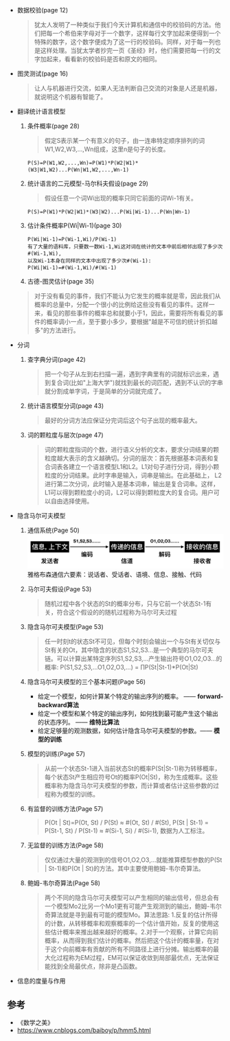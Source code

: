 - 数据校验(page 12)
  > 犹太人发明了一种类似于我们今天计算机和通信中的校验码的方法。他们把每一个希伯来字母对于一个数字，这样每行文字加起来便得到一个特殊的数字，这个数字便成为了这一行的校验码。同样，对于每一列也是这样处理。当犹太学者抄完一页《圣经》时，他们需要把每一行的文字加起来，看看新的校验码是否和原文的相同。

- 图灵测试(page 16)
  > 让人与机器进行交流，如果人无法判断自己交流的对象是人还是机器，就说明这个机器有智能了。
  
- 翻译统计语言模型
  1. 条件概率(page 28)
  
     > 假定S表示某一个有意义的句子，由一连串特定顺序排列的词W1,W2,W3,...,Wn组成，这里n是句子的长度。
     ```
     P(S)=P(W1,W2,...,Wn)=P(W1)*P(W2|W1)*(W3|W1,W2)...P(Wn|W1,W2,...,Wn-1)
     ```
  2. 统计语言的二元模型-马尔科夫假设(page 29)
     > 假设任意一个词Wi出现的概率只同它前面的词Wi-1有关。
     ```
     P(S)=P(W1)*P(W2|W1)*(W3|W2)...P(Wi|Wi-1)...P(Wn|Wn-1)
     ```
  3. 估计条件概率P(Wi|Wi-1)(page 30)
     ```
     P(Wi|Wi-1)=P(Wi-1,Wi)/P(Wi-1)
     有了大量的语料库，只要数一数Wi-1,Wi这对词在统计的文本中前后相邻出现了多少次#(Wi-1,Wi),
     以及Wi-1本身在同样的文本中出现了多少次#(Wi-1):
     P(Wi|Wi-1)=#(Wi-1,Wi)/#(Wi-1)
     ```
   4. 古德-图灵估计(page 35)
     > 对于没有看见的事件，我们不能认为它发生的概率就是零，因此我们从概率的总量中，分配一个很小的比例给这些没有看见的事件。这样一来，看见的那些事件的概率总和就要小于1，因此，需要将所有看见的事件的概率调小一点，至于要小多少，要根据"越是不可信的统计折扣越多"的方法进行。

- 分词
   1. 查字典分词(page 42)
    
   		> 把一个句子从左到右扫描一遍，遇到字典里有的词就标识出来，遇到复合词(比如"上海大学")就找到最长的词匹配，遇到不认识的字串就分割成单字词，于是简单的分词就完成了。
   2. 统计语言模型分词(page 43)
    	> 最好的分词方法应保证分完词后这个句子出现的概率最大。
   3. 词的颗粒度与层次(page 47)
    	> 词的颗粒度指词的个数，进行语义分析的文本，要求分词结果的颗粒度越大表示的含义越确切。分词的层次：首先根据基本词表和复合词表各建立一个语言模型L1和L2。L1对句子进行分词，得到小颗粒度的分词结果。此时字串是输入，词串是输出。在此基础上，
   L2进行第二次分词，此时输入是基本词串，输出是复合词串。这样，L1可以得到颗粒度小的词，L2可以得到颗粒度大的复合词。用户可以自由选择使用。
 
- 隐含马尔可夫模型
  1. 通信系统(Page 50)
   ![通信系统](../pics/math/通信系统.png)
   	雅格布森通信六要素：说话者、受话者、语境、信息、接触、代码
  2. 马尔可夫假设(Page 53)
 
    	> 随机过程中各个状态的St的概率分布，只与它前一个状态St-1有关，符合这个假设的的随机过程称为马尔可夫过程
  3. 隐含马尔可夫模型(Page 53)
      > 任一时刻t的状态St不可见，但每个时刻会输出一个与St有关切仅与St有关的Ot，其中隐含的状态S1,S2,S3...是一个典型的马尔可夫链。可以计算出某特定序列S1,S2,S3,...产生输出符号O1,O2,O3...的概率: P(S1,S2,S3,...O1,O2,O3,...) = ∏P(St|St-1)*P(Ot|St)
  4. 隐含马尔可夫模型的三个基本问题(Page 56)
     - 给定一个模型，如何计算某个特定的输出序列的概率。 —— **forward-backward算法**
     - 给定一个模型和某个特定的输出序列，如何找到最可能产生这个输出的状态序列。 —— **维特比算法**
     - 给定足够量的观测数据，如何估计隐含马尔可夫模型的参数。—— **模型的训练**
  5. 模型的训练(Page 57)
    
     > 从前一个状态St-1进入当前状态St的概率P(St|St-1)称为转移概率，每个状态St产生相应符号Ot的概率P(Ot|St)，称为生成概率。这些概率称为隐含马尔可夫模型的参数，而计算或者估计这些参数的过程称为模型的训练。
  6. 有监督的训练方法(Page 57)
     > P(Ot | St)=P(Ot, St) / P(St) ≈ #(Ot, St) / #(St), P(St | St-1) = P(St-1, St) / P(St-1) ≈ #(Si-1, Si) / #(Si-1), 数据为人工标注。
  7. 无监督的训练方法(Page 58)
     > 仅仅通过大量的观测到的信号O1,O2,O3,...就能推算模型参数的P(St | St-1)和P(Ot | St)的方法。其中主要使用鲍姆-韦尔奇算法。
  8. 鲍姆-韦尔奇算法(Page 58)
     > 两个不同的隐含马尔可夫模型可以产生相同的输出信号，但总会有一个模型Mo2比另一个Mo1更有可能产生观测到的输出，鲍姆-韦尔奇算法就是寻到最有可能的模型Mo。算法思路: 1.反复的估计所得的计数，从转移概率和观察概率的一个估计值开始，反复的使用这些估计概率来推出越来越好的概率。2.对于一个观察，计算它向前概率，从而得到我们估计的概率。然后把这个估计的概率量，在对于这个向前概率有贡献的所有不同路径上进行分摊。输出概率的最大化过程称为EM过程，EM可以保证收敛到局部最优点，无法保证能找到全局最优点，除非是凸函数。   
     
- 信息的度量与作用
   
## 参考
  - 《数学之美》
  -  https://www.cnblogs.com/baiboy/p/hmm5.html